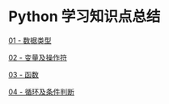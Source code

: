 # Python 学习知识点总结

[01 - 数据类型](./01%20-%20数据类型.md)

[02 - 变量及操作符](./02%20-%20变量及操作符.md)

[03 - 函数](./03%20-%20函数.md)

[04 - 循环及条件判断](./04%20-%20循环及条件判断.md)